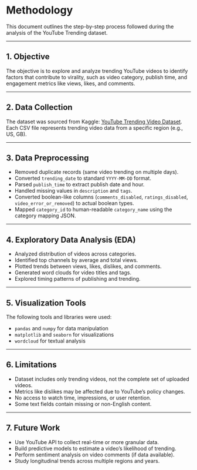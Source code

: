 # Methodology

This document outlines the step-by-step process followed during the analysis of the YouTube Trending dataset.

---

## 1. Objective

The objective is to explore and analyze trending YouTube videos to identify factors that contribute to virality, such as video category, publish time, and engagement metrics like views, likes, and comments.

---

## 2. Data Collection

The dataset was sourced from Kaggle: [YouTube Trending Video Dataset](https://www.kaggle.com/datasnaek/youtube-new). Each CSV file represents trending video data from a specific region (e.g., US, GB).

---

## 3. Data Preprocessing

* Removed duplicate records (same video trending on multiple days).
* Converted `trending_date` to standard `YYYY-MM-DD` format.
* Parsed `publish_time` to extract publish date and hour.
* Handled missing values in `description` and `tags`.
* Converted boolean-like columns (`comments_disabled`, `ratings_disabled`, `video_error_or_removed`) to actual boolean types.
* Mapped `category_id` to human-readable `category_name` using the category mapping JSON.

---

## 4. Exploratory Data Analysis (EDA)

* Analyzed distribution of videos across categories.
* Identified top channels by average and total views.
* Plotted trends between views, likes, dislikes, and comments.
* Generated word clouds for video titles and tags.
* Explored timing patterns of publishing and trending.

---

## 5. Visualization Tools

The following tools and libraries were used:

* `pandas` and `numpy` for data manipulation
* `matplotlib` and `seaborn` for visualizations
* `wordcloud` for textual analysis

---

## 6. Limitations

* Dataset includes only trending videos, not the complete set of uploaded videos.
* Metrics like dislikes may be affected due to YouTube’s policy changes.
* No access to watch time, impressions, or user retention.
* Some text fields contain missing or non-English content.

---

## 7. Future Work

* Use YouTube API to collect real-time or more granular data.
* Build predictive models to estimate a video’s likelihood of trending.
* Perform sentiment analysis on video comments (if data available).
* Study longitudinal trends across multiple regions and years.
